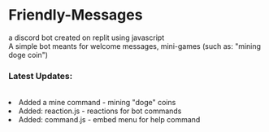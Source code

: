 # Friendly-Messages
a discord bot created on replit using javascript
<br>
A simple bot meants for welcome messages, mini-games (such as: "mining doge coin")
<h3>Latest Updates: </h3>
<br><li>Added a mine command - mining "doge" coins</li>
  <li>Added: reaction.js - reactions for bot commands </li>
  <li>Added: command.js - embed menu for help command </li>

